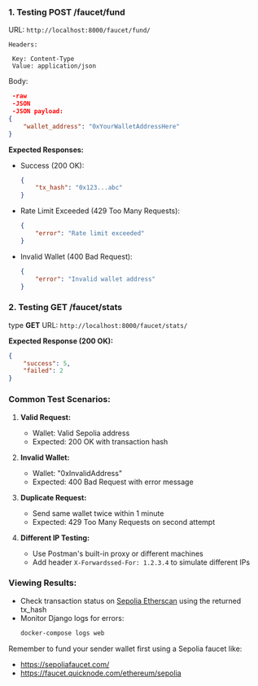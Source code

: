 ### 1. Testing POST /faucet/fund

URL: `http://localhost:8000/faucet/fund/`

   ```
   Headers:

    Key: Content-Type
    Value: application/json
   
   ```

Body:
   ```json
    -raw
    -JSON
    -JSON payload:
   {
       "wallet_address": "0xYourWalletAddressHere"
   }
   ```

**Expected Responses:**

- Success (200 OK):

  ```json
  {
      "tx_hash": "0x123...abc"
  }
  ```

- Rate Limit Exceeded (429 Too Many Requests):
  ```json
  {
      "error": "Rate limit exceeded"
  }
  ```

- Invalid Wallet (400 Bad Request):

  ```json
  {
      "error": "Invalid wallet address"
  }
  ```

### 2. Testing GET /faucet/stats

type  **GET**
URL: `http://localhost:8000/faucet/stats/`

**Expected Response (200 OK):**
```json
{
    "success": 5,
    "failed": 2
}
```

### Common Test Scenarios:

1. **Valid Request:**
   - Wallet: Valid Sepolia address
   - Expected: 200 OK with transaction hash

2. **Invalid Wallet:**
   - Wallet: "0xInvalidAddress"
   - Expected: 400 Bad Request with error message

3. **Duplicate Request:**
   - Send same wallet twice within 1 minute
   - Expected: 429 Too Many Requests on second attempt

4. **Different IP Testing:**
   - Use Postman's built-in proxy or different machines
   - Add header `X-Forwardssed-For: 1.2.3.4` to simulate different IPs

### Viewing Results:
- Check transaction status on [Sepolia Etherscan](https://sepolia.etherscan.io/) using the returned tx_hash
- Monitor Django logs for errors:
  ```bash
  docker-compose logs web
  ```

Remember to fund your sender wallet first using a Sepolia faucet like:
- https://sepoliafaucet.com/
- https://faucet.quicknode.com/ethereum/sepolia